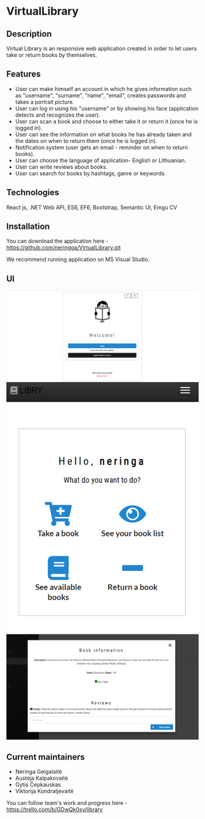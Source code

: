 # VirtualLibrary

## Description
Virtual Library is an responsive web application created in order to let users take or return books by themselves. 

## Features
* User can make himself an account in which he gives information such as "username", "surname", "name", "email", creates passwords and takes a portrait picture. 
* User can log in using his "username" or by showing his face (application detects and recognizes the user). 
* User can scan a book and choose to either take it or return it (once he is logged in). 
* User can see the information on what books he has already taken and the dates on when to return them (once he is logged in).
* Notification system (user gets an email - reminder on when to return books).
* User can choose the language of application- English or Lithuanian. 
* User can write reviews about books.
* User can search for books by hashtags, ganre or keywords.

## Technologies 
React js, .NET Web API, ES6, EF6, Bootstrap, Semantic UI, Emgu CV

## Installation
You can download the application here - https://github.com/neringga/VirtualLibrary.git

We recommend running application on MS Visual Studio.

## UI

![Alt text](UI/start.png?raw=true "Welcome page")
![Alt text](UI/home.png?raw=true "Home page")
![Alt text](UI/info.png?raw=true "Book info")

## Current maintainers
* Neringa Geigalaitė
* Austėja Kalpakovaitė
* Gytis Čepkauskas
* Viktorija Kondratjevaitė 

You can follow team's work and progress here - https://trello.com/b/GDwQk0sy/library
